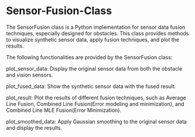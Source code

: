 # Sensor-Fusion-Class

The SensorFusion class is a Python implementation for sensor data fusion techniques, especially designed for obstacles. This class provides methods to visualize synthetic sensor data, apply fusion techniques, and plot the results.


The following functionalities are provided by the SensorFusion class:

plot_sensor_data: Display the original sensor data from both the obstacle and vision sensors.

plot_fused_data: Show the synthetic sensor data with the fused result.

plot_result: Plot the results of different fusion techniques, such as Average Line Fusion, Combined Line Fusion(Error modeling and minimization), and Combined Line MLE Fusion(Error Minimization).

plot_smoothed_data: Apply Gaussian smoothing to the original sensor data and display the results.
